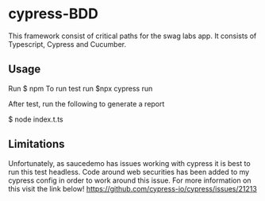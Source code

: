 # cypress-BDD

This framework consist of critical paths for the swag labs app. It consists of Typescript, Cypress and Cucumber.

## Usage

Run $ npm
To run test run $npx cypress run

After test, run the following to generate a report

$ node index.t.ts 

## Limitations
Unfortunately, as saucedemo has issues working with cypress it is best to run this test headless. Code around web securities has been added to my cypress config in order to work around this issue. For more information on this visit the link below!
https://github.com/cypress-io/cypress/issues/21213



